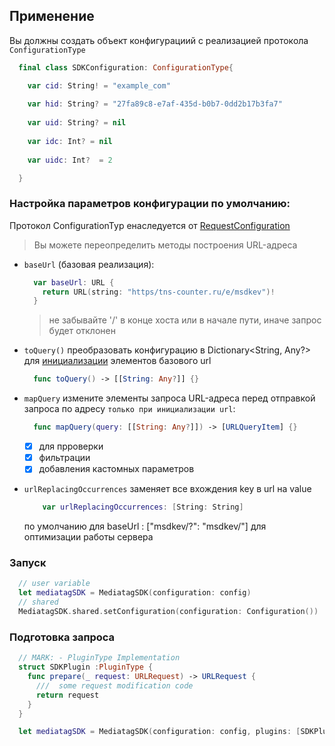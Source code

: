 
## Применение

Вы должны создать объект конфигурациий с реализацией протокола `ConfigurationType`

  ```swift
    final class SDKConfiguration: ConfigurationType{

      var cid: String! = "example_com"
      
      var hid: String? = "27fa89c8-e7af-435d-b0b7-0dd2b17b3fa7"
      
      var uid: String? = nil
      
      var idc: Int? = nil
      
      var uidc: Int?  = 2

    }
  ```
### Настройка параметров конфигурации по умолчанию:
Протокол ConfigurationTyp eнаследуется от [RequestConfiguration](https://github.com/cifrasoft/media-tag-sdk/blob/master/Sources/models/Configuration.swift)
> Вы можете переопределить методы построения URL-адреса

- `baseUrl` (базовая реализация):
  ```swift
    var baseUrl: URL {
      return URL(string: "https/tns-counter.ru/e/msdkev")!
    }
  ```
  > не забывайте '/' в конце хоста или в начале пути, иначе запрос будет отклонен

- `toQuery()` 
  преобразовать конфигурацию в Dictionary<String, Any?> для [инициализации](https://github.com/cifrasoft/media-tag-sdk#check-configuration) элементов базового url
  ```swift
    func toQuery() -> [[String: Any?]] {}
  ```

- `mapQuery` 
  измените элементы запроса URL-адреса перед отправкой запроса по адресу `только при инициализации url`:
  ```swift
    func mapQuery(query: [[String: Any?]]) -> [URLQueryItem] {}
  ```

   - [x] для прроверки
   - [x] фильтрации
   - [x] добавления кастомных параметров
   
- `urlReplacingOccurrences`
  заменяет все вхождения key в url на value
  ```swift
      var urlReplacingOccurrences: [String: String] 
  ```
  по умолчанию для baseUrl : ["msdkev/?": "msdkev/"] для оптимизации работы сервера
  
### Запуск
```swift
  // user variable 
  let mediatagSDK = MediatagSDK(configuration: config)
  // shared 
  MediatagSDK.shared.setConfiguration(configuration: Configuration())
```
  
### Подготовка запроса
```swift
  // MARK: - PluginType Implementation
  struct SDKPlugin :PluginType {
    func prepare(_ request: URLRequest) -> URLRequest {
      ///  some request modification code
      return request
    }
  }

  let mediatagSDK = MediatagSDK(configuration: config, plugins: [SDKPlugin()])
  
```
